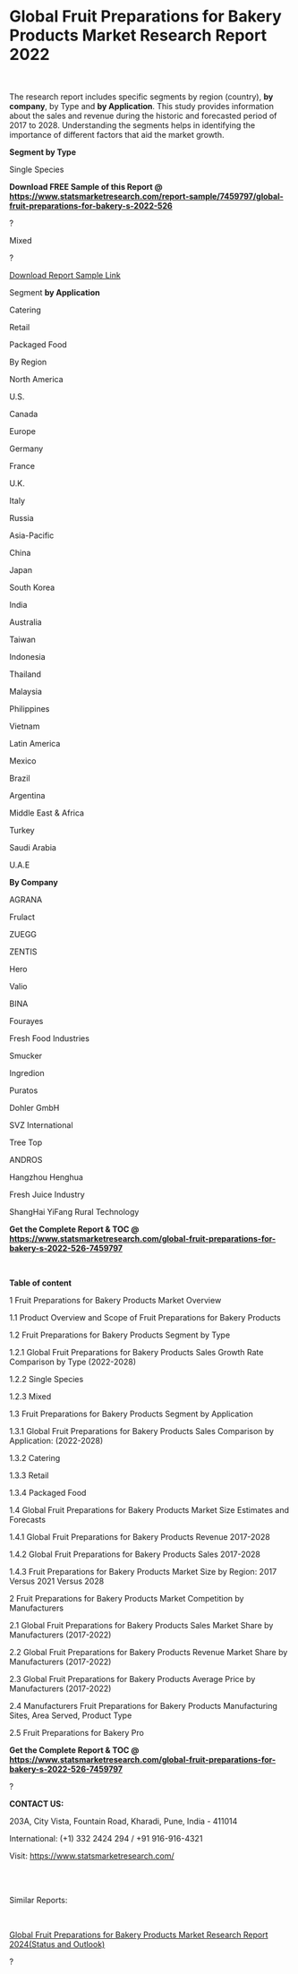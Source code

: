 <h1>Global Fruit Preparations for Bakery Products Market Research Report 2022</h1><br/><p>The research report includes specific segments by region (country), <strong>by company</strong>, by Type and <strong>by Application</strong>. This study provides information about the sales and revenue during the historic and forecasted period of 2017 to 2028. Understanding the segments helps in identifying the importance of different factors that aid the market growth.</p>
 
 
 
 <p><strong>Segment by Type</strong></p>
 
 
 
 <p>Single Species</p>
 
 
 
 <div><b>Download FREE Sample of this Report @ <a href="https://www.statsmarketresearch.com/download-free-sample/7459797/global-fruit-preparations-for-bakery-s-2022-526">https://www.statsmarketresearch.com/report-sample/7459797/global-fruit-preparations-for-bakery-s-2022-526</a></b></div>
 
 
 
 <p>? </p>
 
 
 
 <p>Mixed</p>
 
 
 
 <p>? </p>
 
 
 
 <p><a href="https://www.statsmarketresearch.com/download-free-sample/7459797/global-fruit-preparations-for-bakery-s-2022-526">Download Report Sample Link</a></p>
 
 
 
 <p>Segment <strong>by Application</strong></p>
 
 
 
 <p>Catering</p>
 
 
 
 <p>Retail</p>
 
 
 
 <p>Packaged Food</p>
 
 
 
 <p>By Region</p>
 
 
 
 <p>North America</p>
 
 
 
 <p>U.S.</p>
 
 
 
 <p>Canada</p>
 
 
 
 <p>Europe</p>
 
 
 
 <p>Germany</p>
 
 
 
 <p>France</p>
 
 
 
 <p>U.K.</p>
 
 
 
 <p>Italy</p>
 
 
 
 <p>Russia</p>
 
 
 
 <p>Asia-Pacific</p>
 
 
 
 <p>China</p>
 
 
 
 <p>Japan</p>
 
 
 
 <p>South Korea</p>
 
 
 
 <p>India</p>
 
 
 
 <p>Australia</p>
 
 
 
 <p>Taiwan</p>
 
 
 
 <p>Indonesia</p>
 
 
 
 <p>Thailand</p>
 
 
 
 <p>Malaysia</p>
 
 
 
 <p>Philippines</p>
 
 
 
 <p>Vietnam</p>
 
 
 
 <p>Latin America</p>
 
 
 
 <p>Mexico</p>
 
 
 
 <p>Brazil</p>
 
 
 
 <p>Argentina</p>
 
 
 
 <p>Middle East & Africa</p>
 
 
 
 <p>Turkey</p>
 
 
 
 <p>Saudi Arabia</p>
 
 
 
 <p>U.A.E</p>
 
 
 
 <p><strong>By Company</strong></p>
 
 
 
 <p>AGRANA</p>
 
 
 
 <p>Frulact</p>
 
 
 
 <p>ZUEGG</p>
 
 
 
 <p>ZENTIS</p>
 
 
 
 <p>Hero</p>
 
 
 
 <p>Valio</p>
 
 
 
 <p>BINA</p>
 
 
 
 <p>Fourayes</p>
 
 
 
 <p>Fresh Food Industries</p>
 
 
 
 <p>Smucker</p>
 
 
 
 <p>Ingredion</p>
 
 
 
 <p>Puratos</p>
 
 
 
 <p>Dohler GmbH</p>
 
 
 
 <p>SVZ International</p>
 
 
 
 <p>Tree Top</p>
 
 
 
 <p>ANDROS</p>
 
 
 
 <p>Hangzhou Henghua</p>
 
 
 
 <p>Fresh Juice Industry</p>
 
 
 
 <p>ShangHai YiFang Rural Technology</p>
 
 
 
 <div><b>Get the Complete Report & TOC @ <a href="https://www.statsmarketresearch.com/global-fruit-preparations-for-bakery-s-2022-526-7459797">https://www.statsmarketresearch.com/global-fruit-preparations-for-bakery-s-2022-526-7459797</a></b></div>
 
 
 
 <p><br />
 
 <b>Table of content</b></p>
 
 
 
 <p>1 Fruit Preparations for Bakery Products Market Overview<br />
 
 1.1 Product Overview and Scope of Fruit Preparations for Bakery Products<br />
 
 1.2 Fruit Preparations for Bakery Products Segment by Type<br />
 
 1.2.1 Global Fruit Preparations for Bakery Products Sales Growth Rate Comparison by Type (2022-2028)<br />
 
 1.2.2 Single Species<br />
 
 1.2.3 Mixed<br />
 
 1.3 Fruit Preparations for Bakery Products Segment by Application<br />
 
 1.3.1 Global Fruit Preparations for Bakery Products Sales Comparison by Application: (2022-2028)<br />
 
 1.3.2 Catering<br />
 
 1.3.3 Retail<br />
 
 1.3.4 Packaged Food<br />
 
 1.4 Global Fruit Preparations for Bakery Products Market Size Estimates and Forecasts<br />
 
 1.4.1 Global Fruit Preparations for Bakery Products Revenue 2017-2028<br />
 
 1.4.2 Global Fruit Preparations for Bakery Products Sales 2017-2028<br />
 
 1.4.3 Fruit Preparations for Bakery Products Market Size by Region: 2017 Versus 2021 Versus 2028<br />
 
 2 Fruit Preparations for Bakery Products Market Competition by Manufacturers<br />
 
 2.1 Global Fruit Preparations for Bakery Products Sales Market Share by Manufacturers (2017-2022)<br />
 
 2.2 Global Fruit Preparations for Bakery Products Revenue Market Share by Manufacturers (2017-2022)<br />
 
 2.3 Global Fruit Preparations for Bakery Products Average Price by Manufacturers (2017-2022)<br />
 
 2.4 Manufacturers Fruit Preparations for Bakery Products Manufacturing Sites, Area Served, Product Type<br />
 
 2.5 Fruit Preparations for Bakery Pro</p>
 
 
 
 <div><b>Get the Complete Report & TOC @ <a href="https://www.statsmarketresearch.com/global-fruit-preparations-for-bakery-s-2022-526-7459797">https://www.statsmarketresearch.com/global-fruit-preparations-for-bakery-s-2022-526-7459797</a></b></div>
 
 
 
 <p>? </p>
 
 
 
 <p><b>CONTACT US:</b><br />
 
 203A, City Vista, Fountain Road, Kharadi, Pune, India - 411014<br />
 
 International: (+1) 332 2424 294 / +91 916-916-4321<br />
 
 Visit: <a href="https://www.statsmarketresearch.com/">https://www.statsmarketresearch.com/</a><br />
 
 <br />
 
 <br />
 
 Similar Reports:<br />
 
 <br />
 
 <a href="https://www.statsmarketresearch.com/global-fruit-preparations-for-bakery-s-2024-456-7935977">Global Fruit Preparations for Bakery Products Market Research Report 2024(Status and Outlook)</a><br />
 
 ? </p>
